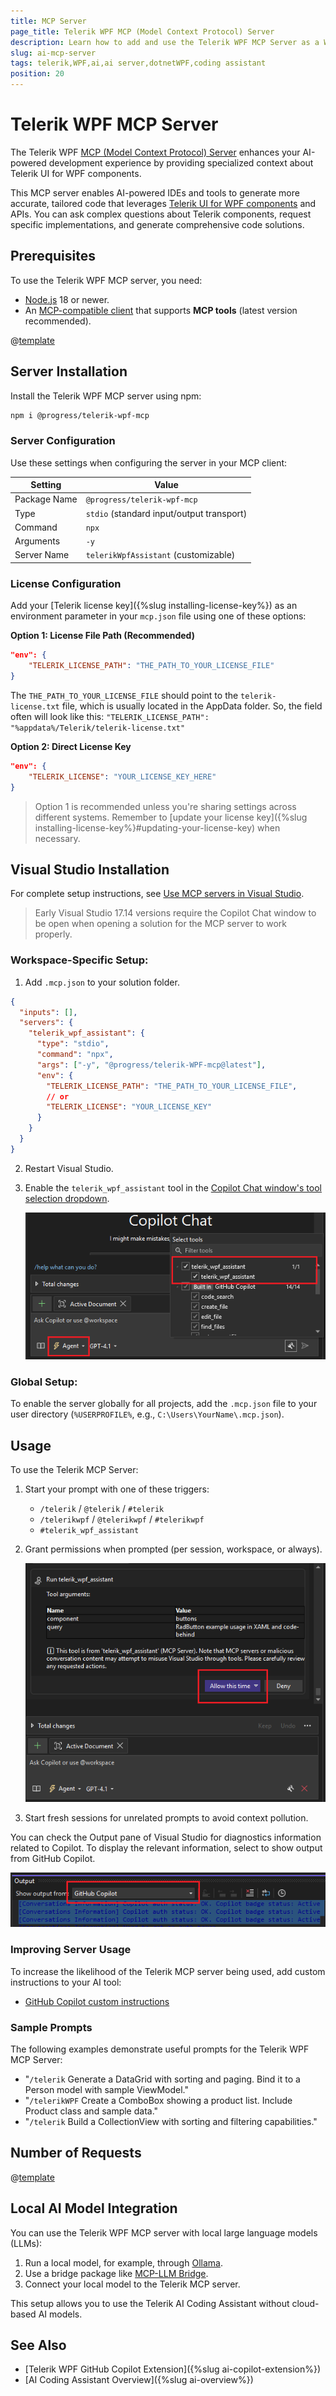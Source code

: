 ```yaml
---
title: MCP Server
page_title: Telerik WPF MCP (Model Context Protocol) Server
description: Learn how to add and use the Telerik WPF MCP Server as a WPF AI coding assistant and code generator for better developer productivity. The Telerik WPF MCP server provides proprietary context about Telerik UI for WPF to AI-powered software.
slug: ai-mcp-server
tags: telerik,WPF,ai,ai server,dotnetWPF,coding assistant
position: 20
---
```


# Telerik WPF MCP Server

The Telerik WPF [MCP (Model Context Protocol) Server](https://modelcontextprotocol.io/introduction) enhances your AI-powered development experience by providing specialized context about Telerik UI for WPF components.

This MCP server enables AI-powered IDEs and tools to generate more accurate, tailored code that leverages [Telerik UI for WPF components](https://www.telerik.com/WPF-ui) and APIs. You can ask complex questions about Telerik components, request specific implementations, and generate comprehensive code solutions.

## Prerequisites

To use the Telerik WPF MCP server, you need:

* [Node.js](https://nodejs.org/en) 18 or newer.
* An [MCP-compatible client](https://modelcontextprotocol.io/clients) that supports **MCP tools** (latest version recommended).

@[template](/_contentTemplates/ai-coding-assistant.md#getting-started)

## Server Installation

Install the Telerik WPF MCP server using npm:

```bash
npm i @progress/telerik-wpf-mcp
```

### Server Configuration

Use these settings when configuring the server in your MCP client:

| Setting | Value |
|---------|-------|
| Package Name | `@progress/telerik-wpf-mcp` |
| Type | `stdio` (standard input/output transport) |
| Command | `npx` |
| Arguments | `-y` |
| Server Name | `telerikWpfAssistant` (customizable) |

### License Configuration

Add your [Telerik license key]({%slug installing-license-key%}) as an environment parameter in your `mcp.json` file using one of these options:

__Option 1: License File Path (Recommended)__

 ```json
 "env": {
     "TELERIK_LICENSE_PATH": "THE_PATH_TO_YOUR_LICENSE_FILE"
 }
 ```
 
The `THE_PATH_TO_YOUR_LICENSE_FILE` should point to the `telerik-license.txt` file, which is usually located in the AppData folder. 
So, the field often will look like this: `"TELERIK_LICENSE_PATH": "%appdata%/Telerik/telerik-license.txt"`

__Option 2: Direct License Key__

 ```json
 "env": {
     "TELERIK_LICENSE": "YOUR_LICENSE_KEY_HERE"
 }
 ```

> Option 1 is recommended unless you're sharing settings across different systems. Remember to [update your license key]({%slug installing-license-key%}#updating-your-license-key) when necessary.

## Visual Studio Installation

For complete setup instructions, see [Use MCP servers in Visual Studio](https://learn.microsoft.com/en-us/visualstudio/ide/mcp-servers).

> Early Visual Studio 17.14 versions require the Copilot Chat window to be open when opening a solution for the MCP server to work properly.

### Workspace-Specific Setup:

1. Add `.mcp.json` to your solution folder.

 ```json
 {
   "inputs": [],
   "servers": {
     "telerik_wpf_assistant": {
       "type": "stdio",
       "command": "npx",
       "args": ["-y", "@progress/telerik-WPF-mcp@latest"],
       "env": {
         "TELERIK_LICENSE_PATH": "THE_PATH_TO_YOUR_LICENSE_FILE",
         // or
         "TELERIK_LICENSE": "YOUR_LICENSE_KEY"
       }
     }
   }
 }
 ```

2. Restart Visual Studio.
3. Enable the `telerik_wpf_assistant` tool in the [Copilot Chat window's tool selection dropdown](https://learn.microsoft.com/en-us/visualstudio/ide/mcp-servers?view=vs-2022#configuration-example-with-github-mcp-server).

	![](images/ai-mcp-server-0.png)

### Global Setup:

To enable the server globally for all projects, add the `.mcp.json` file to your user directory (`%USERPROFILE%`, e.g., `C:\Users\YourName\.mcp.json`).

## Usage

To use the Telerik MCP Server:

1. Start your prompt with one of these triggers:
   - `/telerik` / `@telerik` / `#telerik`
   - `/telerikwpf` / `@telerikwpf` / `#telerikwpf`
   - `#telerik_wpf_assistant`
   
1. Grant permissions when prompted (per session, workspace, or always).

	![](images/ai-mcp-server-1.png)

1. Start fresh sessions for unrelated prompts to avoid context pollution.

You can check the Output pane of Visual Studio for diagnostics information related to Copilot. To display the relevant information, select to show output from GitHub Copilot.

![](images/ai-mcp-server-2.png)

### Improving Server Usage

To increase the likelihood of the Telerik MCP server being used, add custom instructions to your AI tool:
- [GitHub Copilot custom instructions](https://docs.github.com/en/copilot/customizing-copilot/adding-repository-custom-instructions-for-github-copilot#about-repository-custom-instructions-for-github-copilot-chat)

### Sample Prompts

The following examples demonstrate useful prompts for the Telerik WPF MCP Server:

* "`/telerik` Generate a DataGrid with sorting and paging. Bind it to a Person model with sample ViewModel."
* "`/telerikWPF` Create a ComboBox showing a product list. Include Product class and sample data."
* "`/telerik` Build a CollectionView with sorting and filtering capabilities."

## Number of Requests

@[template](/_contentTemplates/ai-coding-assistant.md#number-of-requests)

## Local AI Model Integration

You can use the Telerik WPF MCP server with local large language models (LLMs):

1. Run a local model, for example, through [Ollama](https://ollama.com).
2. Use a bridge package like [MCP-LLM Bridge](https://github.com/patruff/ollama-mcp-bridge).
3. Connect your local model to the Telerik MCP server.

This setup allows you to use the Telerik AI Coding Assistant without cloud-based AI models.

## See Also

* [Telerik WPF GitHub Copilot Extension]({%slug ai-copilot-extension%})
* [AI Coding Assistant Overview]({%slug ai-overview%})

